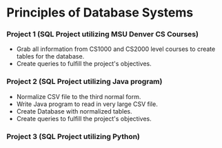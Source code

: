 # Principles of Database Systems

### Project 1 (SQL Project utilizing MSU Denver CS Courses)

- Grab all information from CS1000 and CS2000 level courses to create tables for the database.
- Create queries to fulfill the project's objectives.

### Project 2  (SQL Project utilizing Java program)

- Normalize CSV file to the third normal form.
- Write Java program to read in very large CSV file.
- Create Database with normalized tables. 
- Create queries to fulfill the project's objectives.

### Project 3 (SQL Project utilizing Python)
